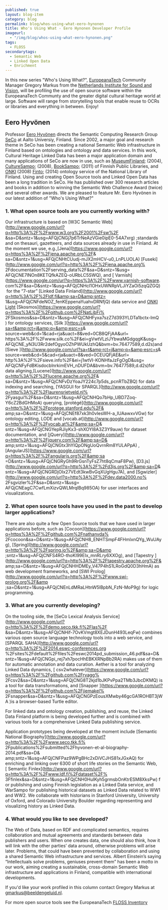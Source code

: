 ```yaml
---
published: true
layout: blog-item
category: blog
permalink: blog/whos-using-what-eero-hynonen
title: Who's Using What - Eero Hynonen Developer Profile 
imageurl: 
  - "/img/blog/whos-using-what-eero-hynonen.png"
tags: 
  - FLOSS
secondarytags:
  - Semantic Web
  - Linked Open Data
  - Enrichment
---
```


In this new series "Who's Using What?", [EuropeanaTech](http://pro.europeana.eu/web/network/europeana-tech) Community Manager Gregory Markus from the [Netherlands Institute for Sound and Vision](http://www.beeldengeluid.nl/en), will be profiling the use of open source software within the EuropeanaTech Communty and the greater digital cultural heritage world at large. Software will range from storytelling tools that enable reuse to OCRs or libraries and everything in between. Enjoy! 

## Eero Hyvönen

Professor [Eero Hyvönen](http://www.seco.tkk.fi/u/eahyvone/) directs the Semantic Computing Research Group [SeCo](http://www.seco.tkk.fi/) at Aalto Universiy, Finland. Since 2002, a major goal and research theme in SeCo has been creating a national Semantic Web infrastructure in Finland based on ontologies and ontology and data services. In this work, Cultural Heritage Linked Data has been a major application domain and many applications of SeCo are now in use, such as [MuseumFinland](http://www.google.com/url?=http%3A%2F%2Fwww.seco.tkk.fi%2Fapplications%2Fmuseumfinland%2F&amp;sa=D&amp;sntz=1&amp;usg=AFQjCNEOx3X1kY2767zBWDex4rqnOPbVIg); (2004), [CultureSampo](http://www.kulttuurisampo.fi/?lang=en); (2008), [BookSampo](http://www.google.com/url?q=http%3A%2F%2Fwww.seco.tkk.fi%2Fapplicatons%2Fkirjasampo%2F&amp;sa=D&amp;sntz=1&amp;usg=AFQjCNE64uEyxtgIUOUURuqeQOYe_r4jDA); (2011) of Finnish Public Libraries, and [ONKI](https://onki.fi/)  (2008) [Finto](http://finto.fi/fi/); (2014) ontology service of the National Library of Finland. Using and creating Open Source tools and Linked Open Data has been a long tradition in SeCo. He has published over 300 research articles and books in addition to winning the Semantic Web Challence Award (twice) and several other awards. We are pleased to feature Mr. Eero Hyvönen in our latest addition of "Who's Using What?"

### 1. What open source tools are you currently working with? 

Our infrastructure is based on [W3C
Semantic Web](http://www.google.com/url?q=http%3A%2F%2Fwww.w3.org%2F2001%2Fsw%2F
&amp;sa=D&amp;sntz=1&amp;usg=AFQjCNGj7p6TrNeAzVGie0ipE0-54A7xrg) ;standards and on thesauri,
gazetteers, and data sources already in use in Finland. At the moment we
use, e.g.,[Jena](https://www.google.com/url?q=https%3A%2F%2Fjena.apache.org%2F&amp;
sa=D&amp;sntz=1&amp;usg=AFQjCNHtCUudj-mJX2mHCV-u0_LnPLUOLA) [Fuseki](http://www.google.com/url?q=http%3A%2F%2Fjena.apache.org%
2Fdocumentation%2Fserving_data%2F&amp;sa=D&amp;sntz=1&amp;usg=
AFQjCNE7lNOn8KETQfkAZEQ-oURbLC5SWQ), and
[
Varnish](https://www.google.com/url?q=https%3A%2F%2Fwww.varnish-software.
com%2F&amp;sa=D&amp;sntz=1&amp;usg=AFQjCNHcl1OHxUWNRpVLJiYZaOi5zqQZGQ)
&nbsp;for the &ldquo;7-star&rdquo;
[Linked Data
Finland](http://www.google.com/url?q=http%3A%2F%2Fldf.fi&amp;sa=D&amp;sntz=
1&amp;usg=AFQjCNFdeNOZ_fenKEppenaYuahvDRNfjQ) data service and
[ONKI
Light](http://www.google.com/url?q=http%3A%2F%2Flight.onki.fi%2Ffi%2F&amp;sa=D&amp;sntz=1&amp;usg=AFQjCNEoiF4yCy8IxNB2_jJs66YEsEPY9g) [Skosmos](https://www.google.com/url?q=https%3A%2F%2Fgithub.com%2FNatLibFi%
2FSkosmos&amp;sa=D&amp;sntz=1&amp;usg=AFQjCNHFyxa7szZ7d393YLDTa1bctx-ImQ
)&nbsp;for ontology services, [Silk
](https://www.google.com/url?sa=t&amp;rct=j&amp;q=&amp;esrc=s&amp;
source=web&amp;cd=1&amp;cad=rja&amp;uact=8&amp;ved=0CB8QFjAA&amp;url=
https%3A%2F%2Fwww.silk.co%2F&amp;ei=gVwtVLzIJYbwaMGdgqgK&amp;usg=
AFQjCNE_yN3U3Rr2defOgyoOZhPWUkUzhQ&amp;bvm=bv.76477589,d.d2s)and [Sieve
](http://www.google.com/url?sa=t&amp;rct=j&amp;q=&amp;esrc=s&amp;
source=web&amp;cd=5&amp;cad=rja&amp;uact=8&amp;ved=0CEUQFjAE&amp;url=
http%3A%2F%2Fsieve.info%2F&amp;ei=j1wtVI-KONHfaJzFgOgD&amp;usg=
AFQjCNFyFdBKisdocblnrkimEVH_nDUFDA&amp;bvm=bv.76477589,d.d2s)for data aligning,[Lucene](http://www.google.com/url?q=http%3A%2F%2Flucene.apache.org%2F&amp;
sa=D&amp;sntz=1&amp;usg=AFQjCNFvDzYoaJY224c7p5ds_pcnRTbZBQ)&nbsp;for data indexing and searching, [YASGUI for SPARQL](http://www.google.com/url?q=http%3A%2F%2Flaurensrietveld.nl%
2Fyasgui%2F&amp;sa=D&amp;sntz=1&amp;usg=AFQjCNHQo7bHp_UBD7Zoq-
Y6cZ2BdGHMoA)&nbsp;querying, [protégé](http://www.google.com/url?q=http%3A%2F%2Fprotege.stanford.edu%2F&
amp;sa=D&amp;sntz=1&amp;usg=AFQjCNEf87xk3h0vIesWH-a_IUAawxvVGw)&nbsp;for ontology editing, LODE and
[vocab.at](http://www.google.com/url?q=http%3A%2F%2Fvocab.at%2F&amp;sa=D&amp;
sntz=1&amp;usg=AFQjCNGYepRJiyKx3-shXOYl8A3Z3Y9auw)&nbsp;for dataset documentation, and [jQuery](http://www.google.com/url?q=http%3A%2F%2Fjquery.com%2F&amp;sa=D&
amp;sntz=1&amp;usg=AFQjCNGtx3hYIQpONgUoQvrnRm8YULAPpA)
, [AngularJS](https://www.google.com/url?q=https%3A%2F%2Fangularjs.org%2F&amp;sa
=D&amp;sntz=1&amp;usg=AFQjCNGRyGh9RrGsnTyFsZ7ht8qCmaF8Pw), [D3.js](http://www.google.com/url?q=http%3A%2F%2Fd3js.org%2F&amp;sa=D&amp;
sntz=1&amp;usg=AFQjCNGRDjOIx27VEdt3kwBvGqXUgHgu7A), and [Sgwizler](http://www.google.com/url?q=http%3A%2F%2Fdev.data2000.no%
2Fsgvizler%2F&amp;sa=D&amp;sntz=1&amp;usg=
AFQjCNEagC7CwfLmXizvQWLMrqIBq985OA)&nbsp;for
user interfaces and visualizations.

### 2. What open source tools have you used in the past to develop larger applications? 

There are also quite a few Open Source tools that we have used in larger
applications before, such as [Cocoon](https://www.google.com/url?q=https%3A%2F%2Fgithub.com%2Fnathanvda%
2Fcocoon&amp;sa=D&amp;sntz=1&amp;usg=AFQjCNH8_ENHTSmpF4FHmlxnQYg_WuUAyg), [Spring](http://www.google.com/url?q=http%3A%2F%2Fspring.io%2F&amp;sa=D&amp
;sntz=1&amp;usg=AFQjCNFS4RO-thoKI99EIx_mnRLry6XXOg), and [Tapestry
](http://www.google.com/url?q=http%3A%2F%2Ftapestry.apache.org%2F&
amp;sa=D&amp;sntz=1&amp;usg=AFQjCNHHDMEy_V47P4hS1LRoGdQ0D3hHmA)&nbsp;as web development frameworks, and [SWI
Prolog](http://www.google.com/url?q=http%3A%2F%2Fwww.swi-prolog.org%2F&amp
;sa=D&amp;sntz=1&amp;usg=AFQjCNEnLdMRaLHtnW5lBpbN_FzN-MoP9g)&nbsp;for logic programming.

### 3. What are you currently developing? 

 On the tooling side, the [SeCo
Lexical Analysis Service](http://www.google.com/url?q=http%3A%2F%2Fdemo.seco.tkk.fi%2Flas%2F
&amp;sa=D&amp;sntz=1&amp;usg=AFQjCNHif-7OvKVmgt8XEJDunH493LeqFw)&nbsp;combines various open
source language technology tools into a web service, and [SPARQL
SAHA](http://www.google.com/url?q=http%3A%2F%2F2014.eswc-conferences.org
%2Fsites%2Fdefault%2Ffiles%2Feswc2014pd_submission_46.pdf&amp;sa=D&amp;
sntz=1&amp;usg=AFQjCNGpi_rej7xh7pocHhEBKXRNpBb2RA)&nbsp;makes use of them for automatic annotation
and data curation. Aether is a tool for analyzing Linked Data dynamics,
[
csv2whatever](https://www.google.com/url?q=https%3A%2F%2Fgithub.com%2Frvagg%
2Fcsv2&amp;sa=D&amp;sntz=1&amp;usg=AFQjCNG8T2kjd1bJKPvPpa2TMb3JbcDKMQ)&nbsp;is a tool for data transformations,
and [Snapper ](https://www.google.com/url?q=https%3A%2F%2Fgithub.com%2Fjiemakel%
2Fsnapper&amp;sa=D&amp;sntz=1&amp;usg=AFQjCNGPzEousXMwby46gcGA1ROHBT3jWA
)is a browser-based Turtle
editor.

 For linked data and ontology
creation, publishing, and reuse, the Linked Data Finland platform is
being developed further and is combined with various tools for a
comprehensive Linked Data publishing service.

 Application prototypes being developed at the moment
include [Semantic National
Biography](http://www.google.com/url?q=http%3A%2F%2Fwww.seco.tkk.fi%
2Fpublications%2Fsubmitted%2Fhyvonen-et-al-biography-2014.pdf&amp;sa=D&
amp;sntz=1&amp;usg=AFQjCNFPaz9WPgBHc2xDiVCJHS81xJGxAQ)&nbsp;for enriching and linking over 6300 of
short life stories on the Semantic Web,[&nbsp;Semantic Finlex](http://www.google.com/url?q=http%3A%2F%2Fwww.ldf.fi%2Fdataset%2F%
3Ffinlex&amp;sa=D&amp;sntz=1&amp;usg=AFQjCNH0HuIKyh5grmsbOnKtrESM8XksPw)&nbsp;for publishing and using
Finnish legislation as a Linked Data service, and WarSampo for
publishing historical datasets as Linked Data related to WW1 and WW2. We
collaborate with historians in Stanford University, University of
Oxford, and Colorado University Boulder regarding representing and
visualizing history as Linked Data.

### 4. What would you like to see developed?

The Web of Data, based on RDF and complicated
semantics, requires collaboration and mutual agreements and standards
between data publishers and users. When one creates data, one should
also think, how it will link with the other parties&rsquo; data around,
otherwise problems will arise later. Problems, that could have been
prevented by collaboration and using a shared Semantic Web
infrastructure and services. Albert Einstein&rsquo;s saying &ldquo;Intellectuals solve problems, geniuses prevent
them&rdquo;&nbsp;has been a motto in our work, aiming
creating a sustainable, cross-domain Semantic Web infrastructure and
applications in Finland, compatible with international
developments.

If you'd like your work profiled in this column contact Gregory Markus at <gmarkus@beeldengeluid.nl>. 

For more open source tools see the EuropeanaTech [FLOSS Inventory](https://docs.google.com/spreadsheet/ccc?key=0Ag_7rVJwt0CpdFRJOEJxdEk4ZEMxQ01jaDgxQXFSTkE#gid=0)

